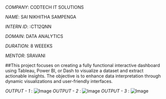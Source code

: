 *COMPANY*: CODTECH IT SOLUTIONS

*NAME*: SAI NIKHITHA SAMPENGA

*INTERN ID*: :CT12QNN

*DOMAIN*: DATA ANALYTICS

*DURATION*: 8 WEEEKS

*MENTOR*: SRAVANI 

##This project focuses on creating a fully functional interactive dashboard using Tableau, Power BI, or Dash to visualize a dataset and extract actionable insights. The objective is to enhance data interpretation through dynamic visualizations and user-friendly interfaces.

*OUTPUT - 1* : ![Image](https://github.com/user-attachments/assets/e66efe27-4572-42c4-91da-111dcdcddd45)
*OUTPUT - 2* : ![Image](https://github.com/user-attachments/assets/788233a0-3ea9-43f3-a169-1eaf945499d0)
*OUTPUT - 3* : ![Image](https://github.com/user-attachments/assets/56f9236c-56bc-4402-ad42-4240c6ac11fa)

